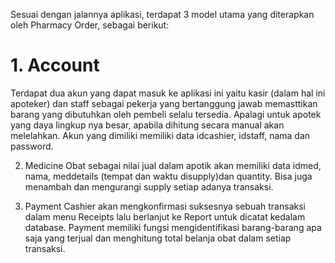 Sesuai dengan jalannya aplikasi, terdapat 3 model utama yang diterapkan oleh Pharmacy Order, sebagai berikut:

# 1. Account
Terdapat dua akun yang dapat masuk ke aplikasi ini yaitu kasir (dalam hal ini apoteker) dan staff sebagai pekerja
yang bertanggung jawab memasttikan barang yang dibutuhkan oleh pembeli selalu tersedia. Apalagi untuk apotek yang 
daya lingkup nya besar, apabila dihitung secara manual akan melelahkan. Akun yang dimiliki memiliki data idcashier,
idstaff, nama dan password.

2. Medicine
Obat sebagai nilai jual dalam apotik akan memiliki data idmed, nama, meddetails (tempat dan waktu disupply)dan 
quantity. Bisa juga menambah dan mengurangi supply setiap adanya transaksi.

3. Payment 
Cashier akan mengkonfirmasi suksesnya sebuah transaksi dalam menu Receipts lalu berlanjut ke Report untuk dicatat
kedalam database. Payment memiliki fungsi mengidentifikasi barang-barang apa saja yang terjual dan menghitung
total belanja obat dalam setiap transaksi.
